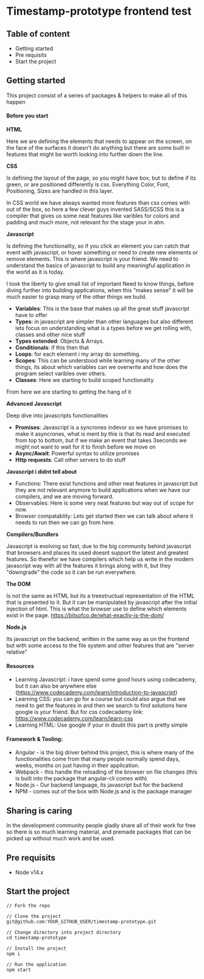 # Timestamp-prototype frontend test

## Table of content

- Getting started
- Pre requisits
- Start the project

## Getting started

This project consist of a series of packages & helpers to make all of this happen

#### Before you start

**HTML**

Here we are defining the elements that needs to appear on the screen, on the face of the surfaces it doesn't do anything but there are some built in features that might be worth looking into further down the line.

**CSS**

Is defining the layout of the page, so you might have box, but to define if its green, or are positioned differently is css. Everything Color, Font, Positioning, Sizes are handled in this layer.

In CSS world we have always wanted more features than css comes with out of the box, so here a few clever guys invented SASS/SCSS this is a compiler that gives us some neat features like varibles for colors and padding and much more, not relevant for the stage your in atm.

**Javascript**

Is defining the functionality, so if you click an element you can catch that event with javascript, or hover something or need to create new elements or remove elements. This is where javascript is your friend. We need to understand the basics of javascript to build any meaningful application in the world as it is today.

I took the liberty to give small list of important Need to know things, before diving further into building applications, when this "makes sense" it will be much easier to grasp many of the other things we build.

- **Variables**: This is the base that makes up all the great stuff javascript have to offer
- **Types**: in javascript are simpler than other languages but also different lets focus on understanding what is a types before we get rolling with, classes and other nice stuff
- **Types extended**: Objects & Arrays.
- **Conditionals**: if this then that
- **Loops**: for each element i my array do something.
- **Scopes**: This can be understood while learning many of the other things, its about which variables can we overwrite and how does the program select varibles over others.
- **Classes**: Here we starting to build scoped functionality

From here we are starting to getting the hang of it

**Advanced Javascript**

Deep dive into javascripts functionalities

- **Promises**: Javascript is a syncrones indevor so we have promises to make it asyncrones, what is ment by this is that its read and executed from top to bottom, but if we make an event that takes 3seconds we might not want to wait for it to finish before we move on
- **Async/Await**: Powerful syntax to utilize promises
- **Http requests**: Call other servers to do stuff

**Javascript i didnt tell about**

- Functions: There exist functions and other neat features in javascript but they are not relevant anymore to build applications when we have our compilers, and we are moving forward.
- Observables: Here is some very neat features but way out of scope for now.
- Browser compatablity: Lets get started then we can talk about where it needs to run then we can go from here.

**Compilers/Bundlers**

Javascript is evolving so fast, due to the big community behind javascript that browsers and places its used doesnt support the latest and greatest features. So therefor we have compilers which help us write in the modern javascript way with all the features it brings along with it, but they "downgrade" the code so it can be run everywhere.

**The DOM**

Is not the same as HTML but its a treestructual representation of the HTML that is presented to it. But it can be manipulated by javascript after the initial injection of html. This is what the browser use to define which elements exist in the page.
https://bitsofco.de/what-exactly-is-the-dom/

**Node.js**

Its javascript on the backend, written in the same way as on the frontend but with some access to the file system and other features that are "server relative"

#### Resources

- Learning Javascript: i have spend some good hours using codecademy, but it can also be anywhere else (https://www.codecademy.com/learn/introduction-to-javascript)
- Learning CSS: you can go for a course but could also argue that we need to get the features in and then we search to find solutions here google is your friend. But for css codecademy link: https://www.codecademy.com/learn/learn-css
- Learning HTML: Use google if your in doubt this part is pretty simple

#### Framework & Tooling:

- Angular - is the big driver behind this project, this is where many of the functionalities come from that many people normally spend days, weeks, months on just having in their application.
- Webpack - this handle the reloading of the browser on file changes (this is built into the package that angular-cli comes with)
- Node.js - Our backend language, its javascript but for the backend
- NPM - comes out of the box with Node.js and is the package manager

## Sharing is caring

In the development community people gladly share all of their work for free so there is so much learning material, and premade packages that can be picked up without much work and be used.

## Pre requisits

- Node v14.x

## Start the project

```
// Fork the repo

// Clone the project
git@github.com:YOUR_GITHUB_USER/timestamp-prototype.git

// Change directory into project directory
cd timestamp-prototype

// Install the project
npm i

// Run the application
npm start
```
